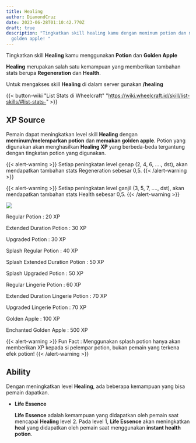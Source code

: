 ```yaml
---
title: Healing
author: DiamondCruz
date: 2023-06-28T01:10:42.770Z
draft: true
description: "Tingkatkan skill healing kamu dengan meminum potion dan memakan
  golden apple! "
---
```



Tingkatkan skill **Healing** kamu menggunakan **Potion** dan **Golden Apple**

**Healing** merupakan salah satu kemampuan yang memberikan tambahan stats berupa **Regeneration** dan **Health**. 

Untuk mengakses skill **Healing** di dalam server gunakan **/healing**

{{< button-wiki "List Stats di Wheelcraft" "https://wiki.wheelcraft.id/skill/list-skills/#list-stats-" >}} 

## XP Source

Pemain dapat meningkatkan level skill **Healing** dengan **meminum/melemparkan potion** dan **memakan golden apple**. Potion yang digunakan akan menghasilkan **Healing XP** yang berbeda-beda tergantung dengan tingkatan potion yang digunakan.

{{< alert-warning >}} Setiap peningkatan level genap (2, 4, 6, ...., dst), akan mendapatkan tambahan stats Regeneration sebesar 0,5. {{< /alert-warning >}}

{{< alert-warning >}} Setiap peningkatan level ganjil (3, 5, 7, ...., dst), akan mendapatkan tambahan stats Health sebesar 0,5. {{< /alert-warning >}}

![](/img/uploads/xphealing.png)

Regular Potion : 20 XP[](https://wiki.wheelcraft.id/skill/list-skills/)

Extended Duration Potion : 30 XP

Upgraded Potion : 30 XP

Splash Regular Potion : 40 XP

Splash Extended Duration Potion : 50 XP

Splash Upgraded Potion : 50 XP

Regular Lingerie Potion : 60 XP

Extended Duration Lingerie Potion : 70 XP

Upgraded Lingerie Potion : 70 XP

Golden Apple : 100 XP

Enchanted Golden Apple : 500 XP

{{< alert-warning >}} Fun Fact : Menggunakan splash potion hanya akan memberikan XP kepada si pelempar potion, bukan pemain yang terkena efek potion! {{< /alert-warning >}}

## Ability

Dengan meningkatkan level **Healing**, ada beberapa kemampuan yang bisa pemain dapatkan.

* **Life Essence**

  **Life Essence** adalah kemampuan yang didapatkan oleh pemain saat mencapai **Healing** level 2. Pada level 1, **Life Essence** akan meningkatkan **heal** yang didapatkan oleh pemain saat menggunakan **instant health potion**.